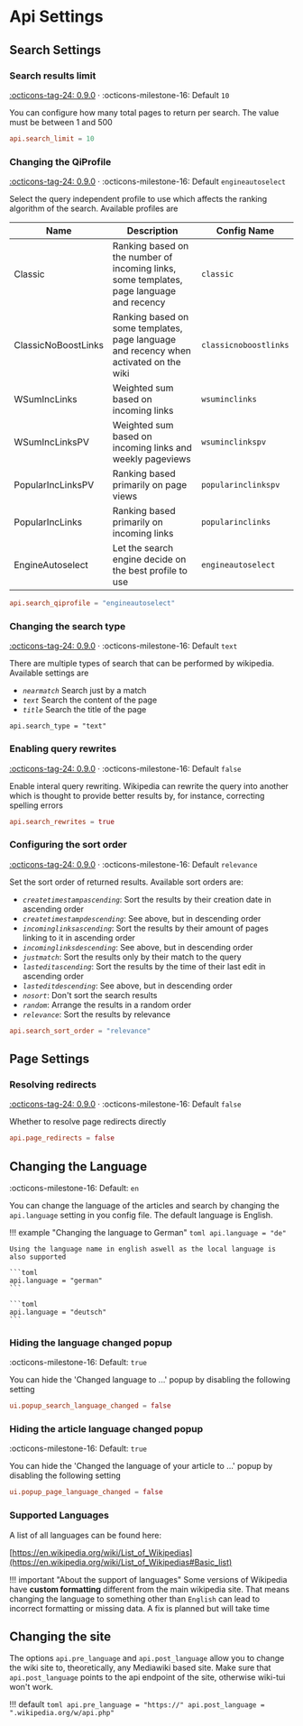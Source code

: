 # Api Settings

## Search Settings

### Search results limit
[:octicons-tag-24: 0.9.0][release-0.9.0] · :octicons-milestone-16: Default `10`

You can configure how many total pages to return per search. The value must be between 1 and 500

```toml
api.search_limit = 10
```

### Changing the QiProfile
[:octicons-tag-24: 0.9.0][release-0.9.0] · :octicons-milestone-16: Default `engineautoselect`

Select the query independent profile to use which affects the ranking algorithm of the search.
Available profiles are

| Name                | Description                                                                              | Config Name           |
|---------------------|------------------------------------------------------------------------------------------|-----------------------|
| Classic             | Ranking based on the number of incoming links, some templates, page language and recency | `classic`             |
| ClassicNoBoostLinks | Ranking based on some templates, page language and recency when activated on the wiki    | `classicnoboostlinks` |
| WSumIncLinks        | Weighted sum based on incoming links                                                     | `wsuminclinks`        |
| WSumIncLinksPV      | Weighted sum based on incoming links and weekly pageviews                                | `wsuminclinkspv`      |
| PopularIncLinksPV   | Ranking based primarily on page views                                                    | `popularinclinkspv`   |
| PopularIncLinks     | Ranking based primarily on incoming links                                                | `popularinclinks`     |
| EngineAutoselect    | Let the search engine decide on the best profile to use                                  | `engineautoselect`    |

```toml
api.search_qiprofile = "engineautoselect"
```

### Changing the search type
[:octicons-tag-24: 0.9.0][release-0.9.0] · :octicons-milestone-16: Default `text`

There are multiple types of search that can be performed by wikipedia. Available settings are

- *`nearmatch`* Search just by a match
- *`text`* Search the content of the page
- *`title`* Search the title of the page

```
api.search_type = "text"
```

### Enabling query rewrites
[:octicons-tag-24: 0.9.0][release-0.9.0] · :octicons-milestone-16: Default `false`

Enable interal query rewriting. Wikipedia can rewrite the query into another which is thought to
provide better results by, for instance, correcting spelling errors

```toml
api.search_rewrites = true
```

### Configuring the sort order
[:octicons-tag-24: 0.9.0][release-0.9.0] · :octicons-milestone-16: Default `relevance`

Set the sort order of returned results. Available sort orders are:

- *`createtimestampascending`*: Sort the results by their creation date in ascending order
- *`createtimestampdescending`*: See above, but in descending order
- *`incominglinksascending`*: Sort the results by their amount of pages linking to it in ascending order
- *`incominglinksdescending`*: See above, but in descending order
- *`justmatch`*: Sort the results only by their match to the query
- *`lasteditascending`*: Sort the results by the time of their last edit in ascending order
- *`lasteditdescending`*: See above, but in descending order
- *`nosort`*: Don't sort the search results
- *`random`*: Arrange the results in a random order
- *`relevance`*: Sort the results by relevance

```toml
api.search_sort_order = "relevance"
```

## Page Settings

### Resolving redirects
[:octicons-tag-24: 0.9.0][release-0.9.0] · :octicons-milestone-16: Default `false`

Whether to resolve page redirects directly

```toml
api.page_redirects = false
```

## Changing the Language

:octicons-milestone-16: Default: `en`

You can change the language of the articles and search by changing the `api.language` setting in you
config file. The default language is English. 

!!! example "Changing the language to German"
    ```toml
    api.language = "de"
    ```

    Using the language name in english aswell as the local language is also supported
    
    ```toml
    api.language = "german"
    ```

    ```toml
    api.language = "deutsch"
    ```
   

### Hiding the language changed popup

:octicons-milestone-16: Default: `true`

You can hide the 'Changed language to ...' popup by disabling the following setting

```toml
ui.popup_search_language_changed = false
```

### Hiding the article language changed popup

:octicons-milestone-16: Default: `true`

You can hide the 'Changed the language of your article to ...' popup by
disabling the following setting

```toml
ui.popup_page_language_changed = false
```

### Supported Languages

A list of all languages can be found here:

[https://en.wikipedia.org/wiki/List_of_Wikipedias](https://en.wikipedia.org/wiki/List_of_Wikipedias#Basic_list)

!!! important "About the support of languages"
    Some versions of Wikipedia have **custom formatting** different from the main wikipedia site. That means changing the language
    to something other than `English` can lead to incorrect formatting or missing data. A fix is planned but will take time

## Changing the site

The options `api.pre_language` and `api.post_language` allow you to change the wiki site to,
theoretically, any Mediawiki based site. Make sure that `api.post_language` points to the api
endpoint of the site, otherwise wiki-tui won't work.

!!! default
    ```toml
    api.pre_language = "https://"
    api.post_language = ".wikipedia.org/w/api.php"
    ```

[release-0.9.0]: https://github.com/Builditluc/wiki-tui/releases/tag/v0.9
